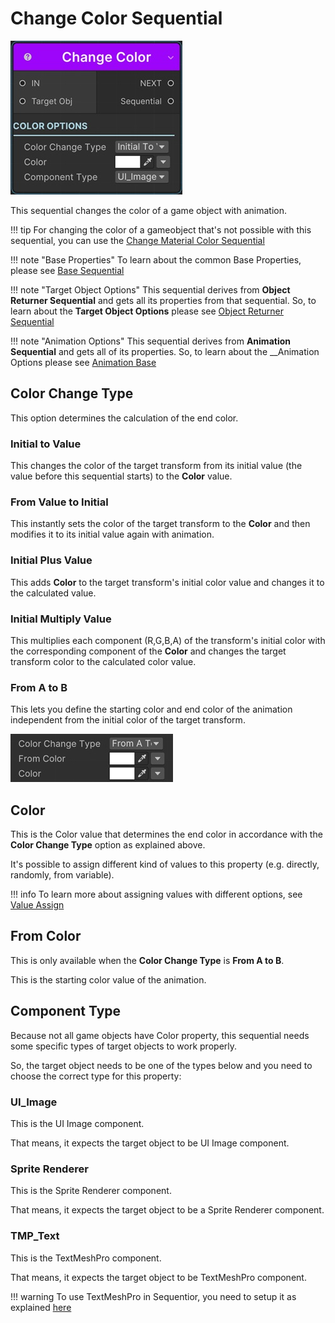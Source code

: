 # Change Color Sequential

![Change Color Sequential](/img/sequential_changecolor.jpg)

This sequential changes the color of a game object with animation.

!!! tip
    For changing the color of a gameobject that's not possible with this sequential, you can use the [Change Material Color Sequential](../materialsequentials/sequential_changematerialcolor.md)

!!! note "Base Properties"
    To learn about the common Base Properties, please see [Base Sequential](../sequential_base.md)

!!! note "Target Object Options"
    This sequential derives from __Object Returner Sequential__ and gets all its properties from that sequential. So, to learn about the __Target Object Options__ please see [Object Returner Sequential](../sequentialobjectreturner/index.md)

!!! note "Animation Options"
    This sequential derives from __Animation Sequential__ and gets all of its properties. So, to learn about the __Animation Options please see [Animation Base](index.md)

## Color Change Type

This option determines the calculation of the end color.

### Initial to Value

This changes the color of the target transform from its initial value (the value before this sequential starts) to the __Color__ value.


### From Value to Initial

This instantly sets the color of the target transform to the __Color__ and then modifies it to its initial value again with animation.

### Initial Plus Value

This adds __Color__ to the target transform's initial color value and changes it to the calculated value.
 

### Initial Multiply Value

This multiplies each component (R,G,B,A) of the transform's initial color with the corresponding component of the __Color__ and changes the target transform color to the calculated color value.

### From A to B

This lets you define the starting color and end color of the animation independent from the initial color of the target transform.

![From A to B](/img/sequential_changecolor_ab.jpg)

## Color

This is the Color value that determines the end color in accordance with the __Color Change Type__ option as explained above.

It's possible to assign different kind of values to this property (e.g. directly, randomly, from variable).


!!! info
    To learn more about assigning values with different options, see [Value Assign](../../valueassign.md)



## From Color

This is only available when the __Color Change Type__ is __From A to B__.

This is the starting color value of the animation.

## Component Type

Because not all game objects have Color property, this sequential needs some specific types of target objects to work properly.

So, the target object needs to be one of the types below and you need to choose the correct type for this property:

### UI_Image
This is the UI Image component.

That means, it expects the target object to be UI Image component.

### Sprite Renderer
This is the Sprite Renderer component.

That means, it expects the target object to be a Sprite Renderer component.

### TMP_Text
This is the TextMeshPro component.

That means, it expects the target object to be TextMeshPro component.

!!! warning
    To use TextMeshPro in Sequentior, you need to setup it as explained [here](../../setup.md)



